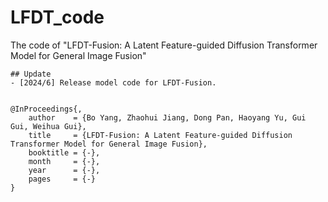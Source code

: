 # LFDT_code
The code of "LFDT-Fusion: A Latent Feature-guided Diffusion Transformer Model for General Image Fusion"
```
## Update
- [2024/6] Release model code for LFDT-Fusion.


@InProceedings{,
    author    = {Bo Yang, Zhaohui Jiang, Dong Pan, Haoyang Yu, Gui Gui, Weihua Gui},
    title     = {LFDT-Fusion: A Latent Feature-guided Diffusion Transformer Model for General Image Fusion},
    booktitle = {-},
    month     = {-},
    year      = {-},
    pages     = {-}
}
```
